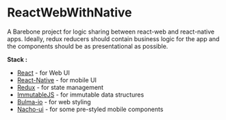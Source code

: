 # ReactWebWithNative
A Barebone project for logic sharing between react-web and react-native apps.
Ideally, redux reducers should contain business logic for the app and the components should be as presentational as possible.

**Stack :**
* [React](https://facebook.github.io/react/) - for Web UI
* [React-Native](https://facebook.github.io/react-native/) - for mobile UI
* [Redux](http://redux.js.org/docs/introduction/) - for state management
* [ImmutableJS](https://facebook.github.io/immutable-js/) - for immutable data structures
* [Bulma-io](http://bulma.io/) - for web styling
* [Nacho-ui](https://avocode.com/nachos-ui/docs/#!/Showcase/Introduction) - for some pre-styled mobile components